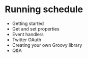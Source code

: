 # Running schedule

* Getting started
* Get and set properties
* Event handlers
* Twitter OAuth
* Creating your own Groovy library
* Q&A
